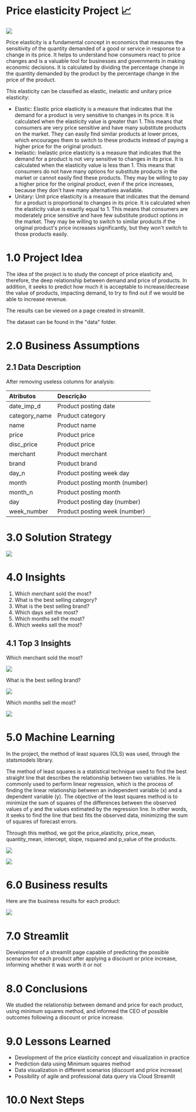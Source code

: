 # Price elasticity Project 📈

![](imgs/elastic.avif)

Price elasticity is a fundamental concept in economics that measures the sensitivity of the quantity demanded of a good or service in response to a change in its price. It helps to understand how consumers react to price changes and is a valuable tool for businesses and governments in making economic decisions. It is calculated by dividing the percentage change in the quantity demanded by the product by the percentage change in the price of the product.

This elasticity can be classified as elastic, inelastic and unitary price elasticity:
- Elastic: Elastic price elasticity is a measure that indicates that the demand for a product is very sensitive to changes in its price. It is calculated when the elasticity value is greater than 1. This means that consumers are very price sensitive and have many substitute products on the market. They can easily find similar products at lower prices, which encourages them to switch to these products instead of paying a higher price for the original product.
- Inelastic: Inelastic price elasticity is a measure that indicates that the demand for a product is not very sensitive to changes in its price. It is calculated when the elasticity value is less than 1. This means that consumers do not have many options for substitute products in the market or cannot easily find these products. They may be willing to pay a higher price for the original product, even if the price increases, because they don't have many alternatives available.
- Unitary: Unit price elasticity is a measure that indicates that the demand for a product is proportional to changes in its price. It is calculated when the elasticity value is exactly equal to 1. This means that consumers are moderately price sensitive and have few substitute product options in the market. They may be willing to switch to similar products if the original product's price increases significantly, but they won't switch to those products easily.

# 1.0 Project Idea

The idea of ​​the project is to study the concept of price elasticity and, therefore, the deep relationship between demand and price of products. In addition, it seeks to predict how much it is acceptable to increase/decrease the value of products, impacting demand, to try to find out if we would be able to increase revenue.

The results can be viewed on a page created in streamlit.

The dataset can be found in the "data" folder.

# 2.0 Business Assumptions

## 2.1 Data Description

After removing useless columns for analysis:

| Atributos                          | Descrição                                                                                                                                             |
| :-------------------------------- | :---------------------------------------------------------------------------------------------------------------------------------------------------- |
| date_imp_d | Product posting date  |
| category_name | Pruduct category |
| name | Product name |
| price | Product price |
| disc_price | Product price |
| merchant | Product merchant |
| brand | Product brand |
| day_n | Product posting week day |
| month | Product posting month (number) |
| month_n | Product posting month |
| day | Product posting day (number) |
| week_number | Product posting week (number) |

# 3.0 Solution Strategy

![](imgs/)

# 4.0 Insights

1. Which merchant sold the most?
2. What is the best selling category?
3. What is the best selling brand?
4. Which days sell the most?
5. Which months sell the most?
6. Which weeks sell the most?

## 4.1 Top 3 Insights

Which merchant sold the most?

![](imgs/)

What is the best selling brand?

![](imgs/)

Which months sell the most?

![](imgs/)

# 5.0 Machine Learning

In the project, the method of least squares (OLS) was used, through the statsmodels library. 

The method of least squares is a statistical technique used to find the best straight line that describes the relationship between two variables. He is commonly used to perform linear regression, which is the process of finding the linear relationship between an independent variable (x) and a dependent variable (y). The objective of the least squares method is to minimize the sum of squares of the differences between the observed values ​​of y and the values ​​estimated by the regression line. In other words, it seeks to find the line that best fits the observed data, minimizing the sum of squares of forecast errors.

Through this method, we got the price_elasticity, price_mean, quantity_mean, intercept, slope, rsquared	and p_value of the products.

![](imgs/)

![](imgs/)

# 6.0 Business results

Here are the business results for each product:

![](imgs/)

# 7.0 Streamlit

Development of a streamlit page capable of predicting the possible scenarios for each product after applying a discount or price increase, informing whether it was worth it or not 

# 8.0 Conclusions

We studied the relationship between demand and price for each product, using minimum squares method, and informed the CEO of possible outcomes following a discount or price increase.

# 9.0 Lessons Learned

- Development of the price elasticity concept and visualization in practice
- Prediction data using Minimum squares method 
- Data visualization in different scenarios (discount and price increase)
- Possibility of agile and professional data query via Cloud Streamlit

# 10.0 Next Steps
